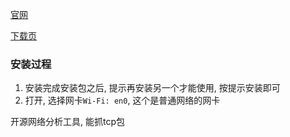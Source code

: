 [官网](https://www.wireshark.org)

[下载页](https://www.wireshark.org/download.html)

### 安装过程
1. 安装完成安装包之后, 提示再安装另一个才能使用, 按提示安装即可
2. 打开, 选择网卡`Wi-Fi: en0`, 这个是普通网络的网卡



开源网络分析工具, 能抓tcp包